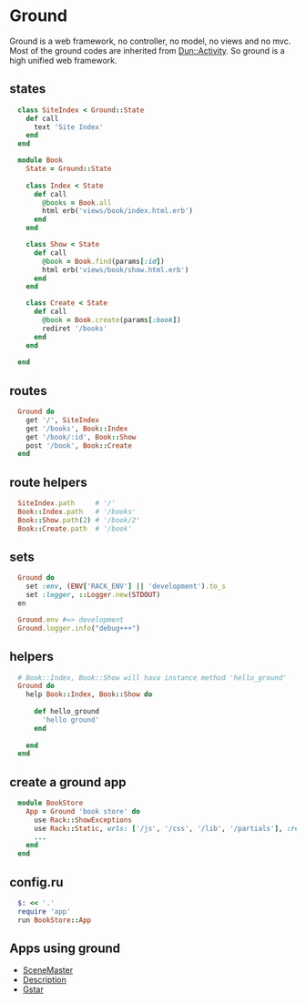 # Ground
Ground is a web framework, no controller, no model, no views and no mvc. Most of the ground codes are inherited from
[Dun::Activity](https://github.com/baya/dun/blob/master/lib/dun.rb). So ground is a high unified web framework.

## states

```ruby
  class SiteIndex < Ground::State
    def call
	  text 'Site Index'
	end
  end

  module Book
    State = Ground::State
	
    class Index < State
	  def call
	    @books = Book.all
		html erb('views/book/index.html.erb')
	  end
	end

    class Show < State
	  def call
	    @book = Book.find(params[:id])
		html erb('views/book/show.html.erb')
	  end
	end

    class Create < State
	  def call
	    @book = Book.create(params[:book])
		rediret '/books'
	  end
	end
	
  end
```

## routes

```ruby
  Ground do
    get '/', SiteIndex
	get '/books', Book::Index
	get '/book/:id', Book::Show
	post '/book', Book::Create
  end
```

## route helpers

```ruby
  SiteIndex.path     # '/'
  Book::Index.path   # '/books'
  Book::Show.path(2) # '/book/2'
  Book::Create.path  # '/book'
```

## sets

```ruby
  Ground do
    set :env, (ENV['RACK_ENV'] || 'development').to_s
	set :logger, ::Logger.new(STDOUT)
  en

  Ground.env #=> development
  Ground.logger.info("debug+++")
```

## helpers

```ruby
  # Book::Index, Book::Show will hava instance method 'hello_ground'
  Ground do
    help Book::Index, Book::Show do
	  
	  def hello_ground
	    'hello ground'
	  end
	  
	end
  end
```

## create a ground app

```ruby
  module BookStore
	App = Ground 'book store' do
	  use Rack::ShowExceptions
	  use Rack::Static, urls: ['/js', '/css', '/lib', '/partials'], :root => "lib/app"
	  ...
	end
  end
```

## config.ru

``` ruby
  $: << '.'
  require 'app'
  run BookStore::App
```

## Apps using ground

* [SceneMaster](https://github.com/baya/SceneMaster)
* [Description](https://github.com/baya/description)
* [Gstar](https://github.com/baya/Gstar)


